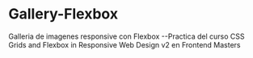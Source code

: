 # Gallery-Flexbox
Galleria de imagenes responsive con Flexbox
--Practica del curso CSS Grids and Flexbox in Responsive Web Design v2 en Frontend Masters
